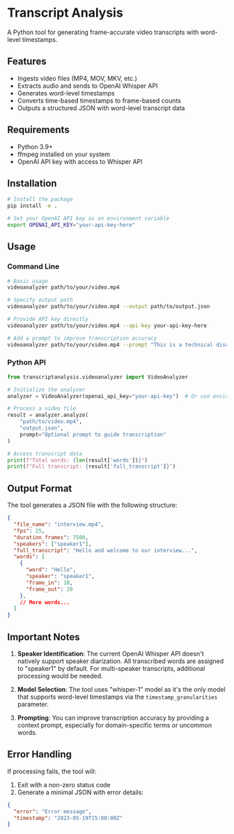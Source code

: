 # Transcript Analysis

A Python tool for generating frame-accurate video transcripts with word-level timestamps.

## Features

- Ingests video files (MP4, MOV, MKV, etc.)
- Extracts audio and sends to OpenAI Whisper API
- Generates word-level timestamps
- Converts time-based timestamps to frame-based counts
- Outputs a structured JSON with word-level transcript data

## Requirements

- Python 3.9+
- ffmpeg installed on your system
- OpenAI API key with access to Whisper API

## Installation

```bash
# Install the package
pip install -e .

# Set your OpenAI API key as an environment variable
export OPENAI_API_KEY="your-api-key-here"
```

## Usage

### Command Line

```bash
# Basic usage
videoanalyzer path/to/your/video.mp4

# Specify output path
videoanalyzer path/to/your/video.mp4 --output path/to/output.json

# Provide API key directly
videoanalyzer path/to/your/video.mp4 --api-key your-api-key-here

# Add a prompt to improve transcription accuracy
videoanalyzer path/to/your/video.mp4 --prompt "This is a technical discussion about Python programming"
```

### Python API

```python
from transcriptanalysis.videoanalyzer import VideoAnalyzer

# Initialize the analyzer
analyzer = VideoAnalyzer(openai_api_key="your-api-key")  # Or use environment variable

# Process a video file
result = analyzer.analyze(
    "path/to/video.mp4", 
    "output.json",
    prompt="Optional prompt to guide transcription"
)

# Access transcript data
print(f"Total words: {len(result['words'])}")
print(f"Full transcript: {result['full_transcript']}")
```

## Output Format

The tool generates a JSON file with the following structure:

```json
{
  "file_name": "interview.mp4",
  "fps": 25,
  "duration_frames": 7500,
  "speakers": ["speaker1"],
  "full_transcript": "Hello and welcome to our interview...",
  "words": [
    {
      "word": "Hello",
      "speaker": "speaker1",
      "frame_in": 10,
      "frame_out": 20
    },
    // More words...
  ]
}
```

## Important Notes

1. **Speaker Identification**: The current OpenAI Whisper API doesn't natively support speaker diarization. All transcribed words are assigned to "speaker1" by default. For multi-speaker transcripts, additional processing would be needed.

2. **Model Selection**: The tool uses "whisper-1" model as it's the only model that supports word-level timestamps via the `timestamp_granularities` parameter.

3. **Prompting**: You can improve transcription accuracy by providing a context prompt, especially for domain-specific terms or uncommon words.

## Error Handling

If processing fails, the tool will:
1. Exit with a non-zero status code
2. Generate a minimal JSON with error details:

```json
{
  "error": "Error message",
  "timestamp": "2023-05-19T15:00:00Z"
}
```
